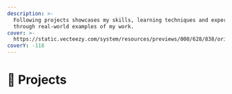 ```yaml
---
description: >-
  Following projects showcases my skills, learning techniques and experience
  through real-world examples of my work.
cover: >-
  https://static.vecteezy.com/system/resources/previews/000/628/838/original/vector-abstract-background-with-particle-wave-design.jpg
coverY: -118
---
```


# 🚬 Projects

